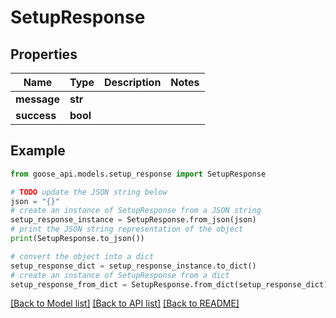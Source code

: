 # SetupResponse


## Properties

Name | Type | Description | Notes
------------ | ------------- | ------------- | -------------
**message** | **str** |  | 
**success** | **bool** |  | 

## Example

```python
from goose_api.models.setup_response import SetupResponse

# TODO update the JSON string below
json = "{}"
# create an instance of SetupResponse from a JSON string
setup_response_instance = SetupResponse.from_json(json)
# print the JSON string representation of the object
print(SetupResponse.to_json())

# convert the object into a dict
setup_response_dict = setup_response_instance.to_dict()
# create an instance of SetupResponse from a dict
setup_response_from_dict = SetupResponse.from_dict(setup_response_dict)
```
[[Back to Model list]](../README.md#documentation-for-models) [[Back to API list]](../README.md#documentation-for-api-endpoints) [[Back to README]](../README.md)


